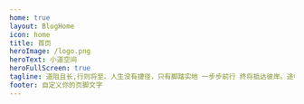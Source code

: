 ```yaml
---
home: true
layout: BlogHome
icon: home
title: 首页
heroImage: /logo.png
heroText: 小道空间
heroFullScreen: true
tagline: 道阻且长,行则将至。人生没有捷径，只有脚踏实地 一步步前行 终将抵达彼岸。途中每一处风景,每一次考验都将是我们人生旅程的宝贵收获。
footer: 自定义你的页脚文字
---
```



